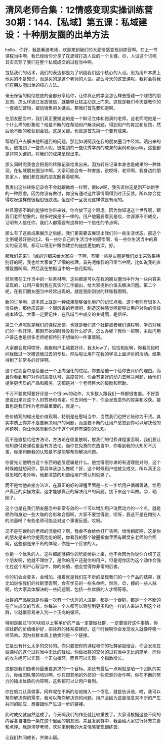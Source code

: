 # 清风老师合集：12情感变现实操训练营30期：144.【私域】第五课：私域建设：十种朋友圈的出单方法

hello，你好，我是秦波老师，欢迎来到我们的大麦情感变现训练营啊。在上一节课程当中啊，我已经给你分享了在思域打造人设的一个关键。😊，人设这个词呢其实贯穿了我们在整个私域成交的过程当中啊。

包括我们的话术，我们的表达都是为了巩固我们这个核心的人设。用为用户本质上他买的不是知识，而是买的是这个老师的人设。那么今天的这堂课呢，我将会将我们在朋友圈出单的核心方法。

毫无保留的彻彻底底的全部分享给你，让你真正的学会怎么样去搭建一个赚钱的朋友圈，怎么样通过发放微信，就能够让钱主动送上门来。这就是我们今天要教你的一套被动营销，被动销售的关键点。那我们首先要知道啊。

在朋友圈当中，我们真正要塑造的是一个鲜活立体和饱满的老师。这老师呢他是一个什么样的形象呢？他是不断的在帮助用户解决问题，得到用户的肯定和反馈，然后他不断的收获到金钱。这是关键。也就是首先第一个要有成果。

帮助用户去解决他所遇到的问题。那比如说啊我在我的朋友圈当中经常。晒出来的呃，链接到了一些贵人呢，链接到的一些优秀学员的成果的案例和展示啊，这些都是非常关键的。将我们的成果呈现出来。

那么同时呢我也会把我的转账记录给发出来。因为转账记录本身也是成果的一种体现。在私域朋友圈当中啊，大家可能会有一种害羞，说哎呀，老师啊，我身边的朋友家人，他们都在我的朋友圈看着呢啊。

我发出这些转账记录会不会就跟微商一样啊，很low啊，我告诉你这是刚开始新手的一种顾虑。因为你没有做过，你没有通过这件事情啊得到过正反馈，所以你会觉得哎呀这样做很粗俗很肤浅。但是你一旦发现这样做是有用的。

并且源源不断的能够给你带来钱，你会放下这个顾虑。因为你知道这个世界啊，跟我们老师想象的，很多时候是不一样的。用户他需要看到是哎，你源源不断成交，证明有人信任你，我们人都需要有这样的一个信任的节点啊。

那么有了这些成果展示之后呢。我们更需要去展现出我们的一些生活状态。那这个比例呢最好是8比2。有一些你自己的生活当中的感悟啊，有一些你生活当中的真实的呈现啊，都可以将用户跟你建立的链接更加的深。好。

那我们先来1。1点的详细来给大家捋一下啊，有哪一些朋友圈是我们发出来效果特别好的啊，我也给大家做了详细的梳理。首先呢像我的日常当中啊，比如说我的直播截图啊啊，然后我在拍摄当中的一些花絮啊。

然后我在工作当中的一些素材啊，这些都是可以在我的朋友圈当中作为一些内容来呈现的，让用户看到我在真实的工作输出，给大家提供价值去解决问题。第二个呢，在我们朋友圈当中经常出现的。就是我刚刚说的转账截图啊。

新的订单啊，这本质上就是一种成果能够强化用户的记忆点哦，这个老师有很多人信任他，那他应该是一个很厉害的老师吧，制造这种感觉呢能够让用户对你的信任成本降低。大家一定要记住，在私域当中成交的关键啊，是信任。

第三个点呢就是我们的课程反馈，也就是我们这个社群或者我们课程啊，学员对我们的一些好评。那刚开始的时候没有什么好评，怎么办呢？教你一招啊，主动问用户要这也是很多老师呢都特别不想做的一件事情啊。

大家都会觉得哎呀，我跟用户主动要好评，我太low了，恰恰相反啊，你看前段时间我做过一次赠送我过去的专栏。然后呢让用户在我的学浪上面评价的活动。结果得到了非常多的好评啊。

这个过程当中是给自己一个正向强化的过程。你要给他一个给你去评价的理由。而且你看到用户对你的高度认可，高度赞同，你会有更好的动力去解决问题，给他们提供更优质的产品和服务。这都是对一个老师巨大的鼓励和帮助。

千万不要觉得要好评是一个很low的动作，大多数人跟我们一样都很害羞。不好意思说出来对这个人的赞扬和肯定。你去问他一下，你会发现意外的惊喜和收获。接着也是我们作为老师最重要的，就是一。

些价值观的输出是价值观啊，特别是在思域当中，当然我们也把它统称为干货。其实本质上你并不是要解决用户的问题，而是要不断的让用户感觉到你可以解决他的问题啊，你让他感觉到你对于这个问题有深刻的认知。

而不是直接给他方法论，方法论在哪里放啊，放我们的付费课程里面啊，我们要让他知道付费课程里面有方法论。而你在免费的东西当中，你看到我的认知厉不厉害，你来判断我的认知是不是能够帮你解决问题。

你要先让他明白这个东西的底层逻辑是什么。他觉得哦你讲的有道理是对的，这个时候他就想问你，那具体该怎么做呢？好，这个时候用户他就会成交，所以真正会做思域的老师啊，他都清楚的知道给用户秀认知就够了。

而不是给他直接方法论，在真正的好的课程里面是一步一步给用户循循善诱，给用户真正的实操方案，这才能够真正的解决用户的问题。接下来这个叫做。😊，晒圈子。

这个也是在我们朋友圈当中非常有效的一个可以增加用户消费动力的一个点，就是晒你和身边一些大咖的合影和合照啊，大家不要觉得说，哎呀，我这不是在蹭别人的流量吗？有些老师可能会对这个事很反感。哎呀。

这不是在蹭别的老师的流量吗？啊，我会不会给他打广告啊，恰恰相反啊，这是你的朋友是来给你提高势能的啊，你看我的那个破圈指南里面有跟樊东老师的合照啊，这些都是来不断的体现，你是一个厉害的人。

你是一个优秀的人，这些都能够把你的势能给拱上来，他不会因为你说你介绍了这个朋友啊，他就不理你了，是你的用户还是你的用户，但是呢你因为这个动作会强化在这个用户心智当中，你的价值，他会觉得你非常的厉害。

你的机会会变多，会增加。接着就是我们在不断的呈现我们的一个产品的结果，就比如说像我们的社群里面啊，会有学员的一些名单呢，然后。😊，接的一些人脉啊，给大家具体解决的一些问题啊，包括一些优质的人才啊等等。

社群的产品呢就是你每一次有一个优秀的人进群，都是一个促销，都是一个不断的在产生成交的节点。你每进一个人都可以吸引到更多和他一样的人来进入到这个社群，它就很容易进入到一个正向的循环。

特别是超过1000块钱以上客单价的产品一定要做社群，一定要做好这件事情，你把社群的价值维护好，把社群的体系搭建好。这个时候啊你会发现收入就像呼吸一样简单。因为社群本质上他卖的是一个链接。

它是没有什么太多的交付的。你只要把你的课程和你的社群紧密结合，你会发现在做课程的这个过程当中无比的轻松。你做社群的交付的过程当中无比的简单，而你的收入呢可以实现一个正向循环，而且可以实现一个指数增长。

这都是我们做老师最重要追求的一个目标。那还有最后一点啊就是晒一个团队的实力，你给团队带的培训啊，你在跟其他的外部的一些资源的合作啊。你在不断的努力的输出优质的内容啊，这些都可以让用户看到。

你在努力认真做事。同样呢在不断的给他植入一个信息，就是告诉他，哎，我可以帮你解决你的需求，我可以帮你解决你的问题。用户会因为这些信息来不断的产生共同的回应，想要跟你产生进一步的链接。

此时成交就自然达成了。今天啊我们的作业就比较重要了。大家请根据这些不同的内容各自准备一条在这个里面的朋友圈，并且发到群中，我会给大家进行补充完善和点评。我是清梦老师，欢迎来到我的大麦情感变现训练营。

让我们共同成长，齐聚山巅。